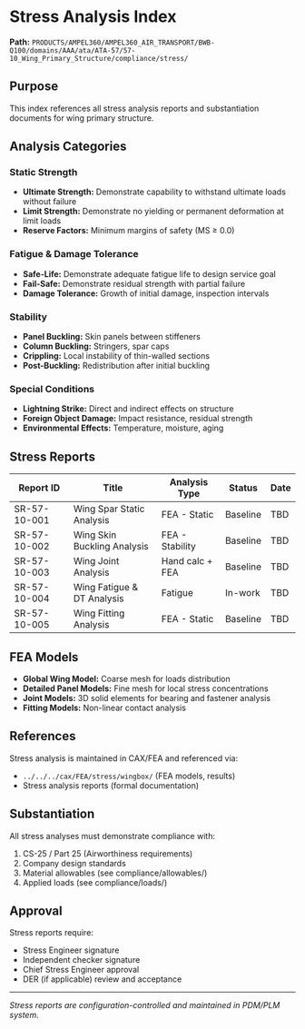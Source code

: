 # Stress Analysis Index

**Path:** `PRODUCTS/AMPEL360/AMPEL360_AIR_TRANSPORT/BWB-Q100/domains/AAA/ata/ATA-57/57-10_Wing_Primary_Structure/compliance/stress/`

## Purpose

This index references all stress analysis reports and substantiation documents for wing primary structure.

## Analysis Categories

### Static Strength
- **Ultimate Strength:** Demonstrate capability to withstand ultimate loads without failure
- **Limit Strength:** Demonstrate no yielding or permanent deformation at limit loads
- **Reserve Factors:** Minimum margins of safety (MS ≥ 0.0)

### Fatigue & Damage Tolerance
- **Safe-Life:** Demonstrate adequate fatigue life to design service goal
- **Fail-Safe:** Demonstrate residual strength with partial failure
- **Damage Tolerance:** Growth of initial damage, inspection intervals

### Stability
- **Panel Buckling:** Skin panels between stiffeners
- **Column Buckling:** Stringers, spar caps
- **Crippling:** Local instability of thin-walled sections
- **Post-Buckling:** Redistribution after initial buckling

### Special Conditions
- **Lightning Strike:** Direct and indirect effects on structure
- **Foreign Object Damage:** Impact resistance, residual strength
- **Environmental Effects:** Temperature, moisture, aging

## Stress Reports

| Report ID | Title | Analysis Type | Status | Date |
|-----------|-------|---------------|--------|------|
| SR-57-10-001 | Wing Spar Static Analysis | FEA - Static | Baseline | TBD |
| SR-57-10-002 | Wing Skin Buckling Analysis | FEA - Stability | Baseline | TBD |
| SR-57-10-003 | Wing Joint Analysis | Hand calc + FEA | Baseline | TBD |
| SR-57-10-004 | Wing Fatigue & DT Analysis | Fatigue | In-work | TBD |
| SR-57-10-005 | Wing Fitting Analysis | FEA - Static | Baseline | TBD |

## FEA Models

- **Global Wing Model:** Coarse mesh for loads distribution
- **Detailed Panel Models:** Fine mesh for local stress concentrations
- **Joint Models:** 3D solid elements for bearing and fastener analysis
- **Fitting Models:** Non-linear contact analysis

## References

Stress analysis is maintained in CAX/FEA and referenced via:
- `../../../cax/FEA/stress/wingbox/` (FEA models, results)
- Stress analysis reports (formal documentation)

## Substantiation

All stress analyses must demonstrate compliance with:
1. CS-25 / Part 25 (Airworthiness requirements)
2. Company design standards
3. Material allowables (see compliance/allowables/)
4. Applied loads (see compliance/loads/)

## Approval

Stress reports require:
- Stress Engineer signature
- Independent checker signature
- Chief Stress Engineer approval
- DER (if applicable) review and acceptance

---
*Stress reports are configuration-controlled and maintained in PDM/PLM system.*
